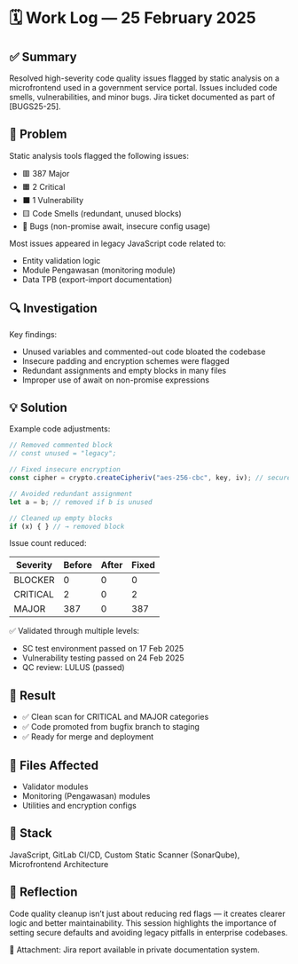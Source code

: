 # 🗓️ Work Log — 25 February 2025

## ✅ Summary
Resolved high-severity code quality issues flagged by static analysis on a microfrontend used in a government service portal. Issues included code smells, vulnerabilities, and minor bugs. Jira ticket documented as part of [BUGS25-25].

## 🧠 Problem
Static analysis tools flagged the following issues:

- 🟥 387 Major  
- 🟧 2 Critical  
- ⬛ 1 Vulnerability  
- 🟨 Code Smells (redundant, unused blocks)  
- 🐛 Bugs (non-promise await, insecure config usage)

Most issues appeared in legacy JavaScript code related to:

- Entity validation logic  
- Module Pengawasan (monitoring module)  
- Data TPB (export-import documentation)

## 🔍 Investigation

Key findings:

- Unused variables and commented-out code bloated the codebase  
- Insecure padding and encryption schemes were flagged  
- Redundant assignments and empty blocks in many files  
- Improper use of await on non-promise expressions

## 💡 Solution

Example code adjustments:

```js
// Removed commented block
// const unused = "legacy";

// Fixed insecure encryption
const cipher = crypto.createCipheriv("aes-256-cbc", key, iv); // secure config used

// Avoided redundant assignment
let a = b; // removed if b is unused

// Cleaned up empty blocks
if (x) { } // → removed block
```

Issue count reduced:

| Severity   | Before | After | Fixed |
|------------|--------|-------|--------|
| BLOCKER    | 0      | 0     | 0      |
| CRITICAL   | 2      | 0     | 2      |
| MAJOR      | 387    | 0     | 387    |

✅ Validated through multiple levels:

- SC test environment passed on 17 Feb 2025  
- Vulnerability testing passed on 24 Feb 2025  
- QC review: LULUS (passed)

## 🧪 Result

- ✅ Clean scan for CRITICAL and MAJOR categories  
- ✅ Code promoted from bugfix branch to staging  
- ✅ Ready for merge and deployment  

## 📁 Files Affected

- Validator modules  
- Monitoring (Pengawasan) modules  
- Utilities and encryption configs  

## 🔧 Stack

JavaScript, GitLab CI/CD, Custom Static Scanner (SonarQube), Microfrontend Architecture

## 🧠 Reflection

Code quality cleanup isn’t just about reducing red flags — it creates clearer logic and better maintainability. This session highlights the importance of setting secure defaults and avoiding legacy pitfalls in enterprise codebases.

📎 Attachment: Jira report available in private documentation system.
